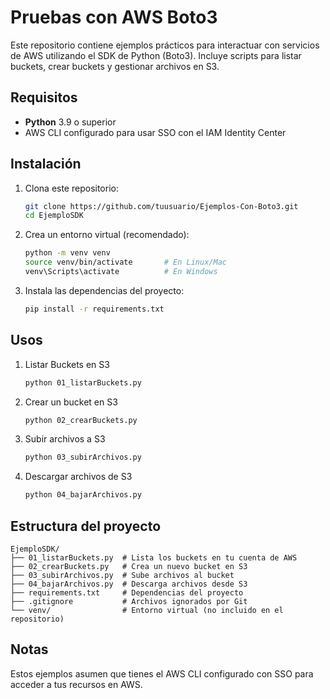 # Pruebas con AWS Boto3

Este repositorio contiene ejemplos prácticos para interactuar con servicios de AWS utilizando el SDK de Python (Boto3). Incluye scripts para listar buckets, crear buckets y gestionar archivos en S3.

## Requisitos
- **Python** 3.9 o superior
- AWS CLI configurado para usar SSO con el IAM Identity Center

## Instalación
1. Clona este repositorio:
   ```bash
   git clone https://github.com/tuusuario/Ejemplos-Con-Boto3.git
   cd EjemploSDK

2. Crea un entorno virtual (recomendado):
   ```bash
   python -m venv venv
   source venv/bin/activate       # En Linux/Mac
   venv\Scripts\activate          # En Windows

4. Instala las dependencias del proyecto:
   ```bash
   pip install -r requirements.txt

## Usos
1. Listar Buckets en S3
    ```bash
    python 01_listarBuckets.py

2. Crear un bucket en S3
    ```bash
    python 02_crearBuckets.py

3. Subir archivos a S3
    ```bash
    python 03_subirArchivos.py

4. Descargar archivos de S3
    ```bash
    python 04_bajarArchivos.py

## Estructura del proyecto
    
    EjemploSDK/
    ├── 01_listarBuckets.py  # Lista los buckets en tu cuenta de AWS
    ├── 02_crearBuckets.py   # Crea un nuevo bucket en S3
    ├── 03_subirArchivos.py  # Sube archivos al bucket
    ├── 04_bajarArchivos.py  # Descarga archivos desde S3
    ├── requirements.txt     # Dependencias del proyecto
    ├── .gitignore           # Archivos ignorados por Git
    └── venv/                # Entorno virtual (no incluido en el repositorio)

## Notas
  Estos ejemplos asumen que tienes el AWS CLI configurado con SSO para acceder a tus recursos en AWS.

   

